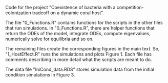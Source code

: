 Code for the project "Coexistence of bacteria with a competition-colonization tradeoff on a dynamic coral host"

The file "0_Functions.R" contains functions for the scripts in the other files that run simulations. In "0_Functions.R", there are helper functions that return the ODEs of the model, integrate ODEs, compute eigenvalues, numerically solve for equilibria and so on.

The remaining files create the corresponding figures in the main text. So, "1_HostEffect.R" runs the simulations and plots Figure 1. Each file has comments describing in more detail what the scripts are meant to do.

The data file "IniCond_data.RDS" stores simulation data from the initial condition simulations in Figure 3.